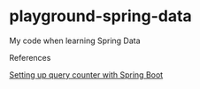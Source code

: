 # playground-spring-data
My code when learning Spring Data

References

[Setting up query counter with Spring Boot](https://github.com/vladmihalcea/db-util/issues/14)

